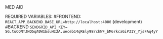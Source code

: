 MED AID

REQUIRED VARIABLES:
#FRONTEND:
`REACT_APP_BACKEND_BASE_URL=http://localhost:4000` (development)
#BACKEND
`SENDGRID_API_KEY= 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`